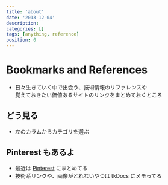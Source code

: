 ```yaml
---
title: 'about'
date: '2013-12-04'
description:
categories: []
tags: [anything, reference]
position: 0
---
```


# Bookmarks and References

- 日々生きていく中で出会う、技術情報のリファレンスや<br/>
  覚えておきたい価値あるサイトのリンクをまとめておくところ

## どう見る

- 左のカラムからカテゴリを選ぶ

## Pinterest もあるよ

- 最近は [Pinterest](https://pinterest.com/honyapeke/)
  にまとめてる
- 技術系リンクや、画像がとれないやつは tkDocs にメモってる

<br/><br/><br/><br/><br/>

